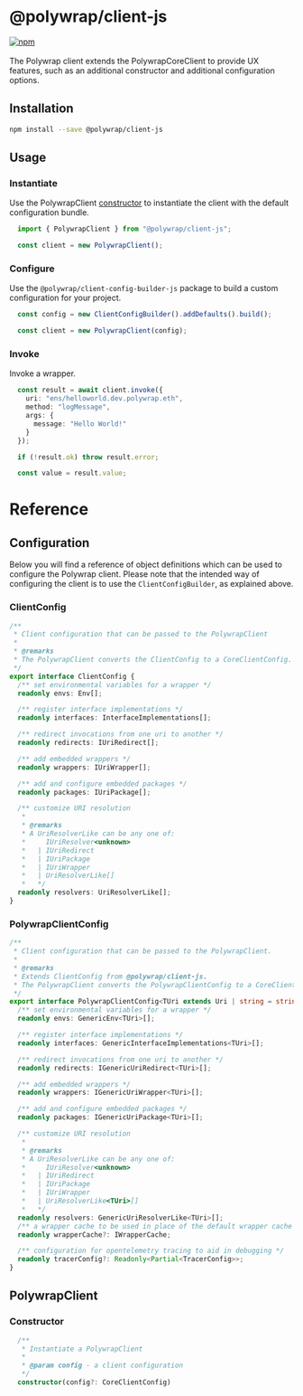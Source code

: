 # @polywrap/client-js
<a href="https://www.npmjs.com/package/@polywrap/client-js" target="_blank" rel="noopener noreferrer">
<img src="https://img.shields.io/npm/v/@polywrap/client-js.svg" alt="npm"/>
</a>

<br/>
<br/>
The Polywrap client extends the PolywrapCoreClient to provide UX features, such as an additional constructor and additional configuration options.

## Installation

```bash
npm install --save @polywrap/client-js
```

## Usage

### Instantiate

Use the PolywrapClient [constructor](#constructor) to instantiate the client with the default configuration bundle.

```ts
  import { PolywrapClient } from "@polywrap/client-js";

  const client = new PolywrapClient();
```

### Configure

Use the `@polywrap/client-config-builder-js` package to build a custom configuration for your project.

```ts
  const config = new ClientConfigBuilder().addDefaults().build();

  const client = new PolywrapClient(config);
```

### Invoke

Invoke a wrapper.

```ts
  const result = await client.invoke({
    uri: "ens/helloworld.dev.polywrap.eth",
    method: "logMessage",
    args: {
      message: "Hello World!"
    }
  });

  if (!result.ok) throw result.error;

  const value = result.value;
```

# Reference

## Configuration

Below you will find a reference of object definitions which can be used to configure the Polywrap client. Please note that the intended way of configuring the client is to use the `ClientConfigBuilder`, as explained above.

### ClientConfig
```ts
/**
 * Client configuration that can be passed to the PolywrapClient
 *
 * @remarks
 * The PolywrapClient converts the ClientConfig to a CoreClientConfig.
 */
export interface ClientConfig {
  /** set environmental variables for a wrapper */
  readonly envs: Env[];

  /** register interface implementations */
  readonly interfaces: InterfaceImplementations[];

  /** redirect invocations from one uri to another */
  readonly redirects: IUriRedirect[];

  /** add embedded wrappers */
  readonly wrappers: IUriWrapper[];

  /** add and configure embedded packages */
  readonly packages: IUriPackage[];

  /** customize URI resolution
   *
   * @remarks
   * A UriResolverLike can be any one of:
   *     IUriResolver<unknown>
   *   | IUriRedirect
   *   | IUriPackage
   *   | IUriWrapper
   *   | UriResolverLike[]
   *   */
  readonly resolvers: UriResolverLike[];
}
```

### PolywrapClientConfig
```ts
/**
 * Client configuration that can be passed to the PolywrapClient.
 *
 * @remarks
 * Extends ClientConfig from @polywrap/client-js.
 * The PolywrapClient converts the PolywrapClientConfig to a CoreClientConfig.
 */
export interface PolywrapClientConfig<TUri extends Uri | string = string> {
  /** set environmental variables for a wrapper */
  readonly envs: GenericEnv<TUri>[];

  /** register interface implementations */
  readonly interfaces: GenericInterfaceImplementations<TUri>[];

  /** redirect invocations from one uri to another */
  readonly redirects: IGenericUriRedirect<TUri>[];

  /** add embedded wrappers */
  readonly wrappers: IGenericUriWrapper<TUri>[];

  /** add and configure embedded packages */
  readonly packages: IGenericUriPackage<TUri>[];

  /** customize URI resolution
   *
   * @remarks
   * A UriResolverLike can be any one of:
   *     IUriResolver<unknown>
   *   | IUriRedirect
   *   | IUriPackage
   *   | IUriWrapper
   *   | UriResolverLike<TUri>[]
   *   */
  readonly resolvers: GenericUriResolverLike<TUri>[];
  /** a wrapper cache to be used in place of the default wrapper cache */
  readonly wrapperCache?: IWrapperCache;

  /** configuration for opentelemetry tracing to aid in debugging */
  readonly tracerConfig?: Readonly<Partial<TracerConfig>>;
}
```

## PolywrapClient

### Constructor
```ts
  /**
   * Instantiate a PolywrapClient
   *
   * @param config - a client configuration
   */
  constructor(config?: CoreClientConfig) 
```